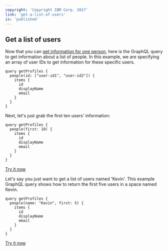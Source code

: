 ```yaml
---
copyright: 'Copyright IBM Corp. 2017'
link: 'get-a-list-of-users'
is: 'published'
---
```

## Get a list of users

Now that you can [get information for one person](./docs#get-user-information), here is the GraphQL query to get information about a list of people.   In this example, we are specifying an array of user IDs to get information for these specific users.

```
query getProfiles {
  people(id: ["user-id1", "user-id2"]) {
    items {
      id
      displayName
      email
    }
  }
}
```

Next, let's just grab the first ten users' information:

```
query getProfiles {
  people(first: 10) {
    items {
      id
      displayName
      email
    }
  }
}
```

<a href="https://developer.watsonwork.ibm.com/tools/graphql?query=query%20getProfiles%20%7B%0A%20%20people(first%3A%2010)%20%7B%0A%20%20%20%20items%20%7B%0A%20%20%20%20%20%20id%0A%20%20%20%20%20%20displayName%0A%20%20%20%20%20%20email%0A%20%20%20%20%7D%0A%20%20%7D%0A%7D%0A" target="_blank"> Try it now</a>

Let's say you just want to get a list of users named 'Kevin'.   This example GraphQL query shows how to return the first five users in a space named Kevin.

```
query getProfiles {
  people(name: "Kevin", first: 5) {
    items {
      id
      displayName
      email
    }
  }
}
```

<a href="https://developer.watsonwork.ibm.com/tools/graphql?query=query%20getProfiles%20%7B%0A%20%20people(name%3A%20%22Kevin%22%2C%20first%3A%205)%20%7B%0A%20%20%20%20items%20%7B%0A%20%20%20%20%20%20id%0A%20%20%20%20%20%20displayName%0A%20%20%20%20%20%20email%0A%20%20%20%20%7D%0A%20%20%7D%0A%7D%0A" target="_blank"> Try it now</a>
